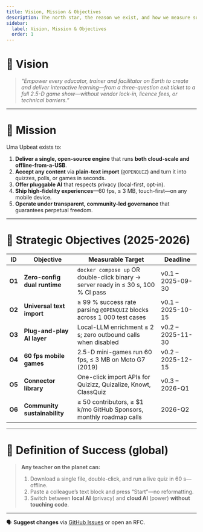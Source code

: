 ```yaml
---
title: Vision, Mission & Objectives
description: The north star, the reason we exist, and how we measure success.
sidebar:
  label: Vision, Mission & Objectives
  order: 1
---
```


# 🌄 Vision

> _“Empower every educator, trainer and facilitator on Earth to create and deliver interactive learning—​from a three-question exit ticket to a full 2.5-D game show—​without vendor lock-in, licence fees, or technical barriers.”_

---

# 🧭 Mission

Uma Upbeat exists to:

1. **Deliver a single, open-source engine** that runs **both cloud-scale and offline-from-a-USB**.
2. **Accept any content** via **plain-text import** (`@OPENQUIZ`) and turn it into quizzes, polls, or games in seconds.
3. **Offer pluggable AI** that respects privacy (local-first, opt-in).
4. **Ship high-fidelity experiences**—60 fps, ≤ 3 MB, touch-first—on any mobile device.
5. **Operate under transparent, community-led governance** that guarantees perpetual freedom.

---

# 🎯 Strategic Objectives (2025-2026)

| ID     | Objective                    | Measurable Target                                                                  | Deadline          |
| ------ | ---------------------------- | ---------------------------------------------------------------------------------- | ----------------- |
| **O1** | **Zero-config dual runtime** | `docker compose up` OR double-click binary → server ready in ≤ 30 s, 100 % CI pass | v0.1 – 2025-09-30 |
| **O2** | **Universal text import**    | ≥ 99 % success rate parsing `@OPENQUIZ` blocks across 1 000 test cases             | v0.1 – 2025-10-15 |
| **O3** | **Plug-and-play AI layer**   | Local-LLM enrichment ≤ 2 s; zero outbound calls when disabled                      | v0.2 – 2025-11-30 |
| **O4** | **60 fps mobile games**      | 2.5-D mini-games run 60 fps, ≤ 3 MB on Moto G7 (2019)                              | v0.2 – 2025-12-15 |
| **O5** | **Connector library**        | One-click import APIs for Quizizz, Quizalize, Knowt, ClassQuiz                     | v0.3 – 2026-Q1    |
| **O6** | **Community sustainability** | ≥ 50 contributors, ≥ $1 k/mo GitHub Sponsors, monthly roadmap calls                | 2026-Q2           |

---

# 🏁 Definition of Success (global)

> **Any teacher on the planet can:**
>
> 1. Download a single file, double-click, and run a live quiz in 60 s—​offline.
> 2. Paste a colleague’s text block and press “Start”—​no reformatting.
> 3. Switch between **local AI** (privacy) and **cloud AI** (power) **without touching code**.

---

🗣️ **Suggest changes** via [GitHub Issues](https://github.com/UmaUpbeat/Handbook/issues) or open an RFC.
